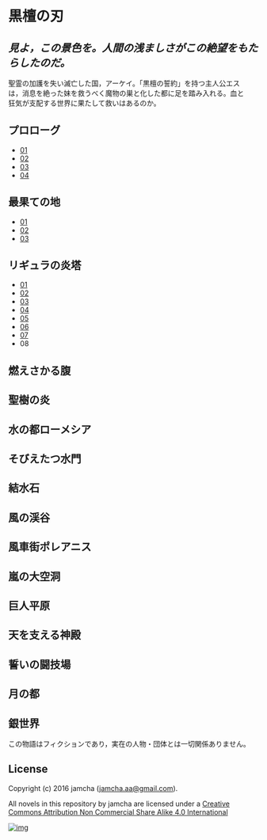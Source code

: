 # 黒檀の刃

## *見よ，この景色を。人間の浅ましさがこの絶望をもたらしたのだ。*

聖霊の加護を失い滅亡した国，アーケイ。「黒檀の誓約」を持つ主人公エス  
は，消息を絶った妹を救うべく魔物の巣と化した都に足を踏み入れる。血と  
狂気が支配する世界に果たして救いはあるのか。  

## プロローグ

-   [01](./EbonyBlades/blob/master/articles/prologue/01.md)
-   [02](./EbonyBlades/blob/master/articles/prologue/02.md)
-   [03](./EbonyBlades/blob/master/articles/prologue/03.md)
-   [04](./EbonyBlades/blob/master/articles/prologue/04.md)

## 最果ての地

-   [01](./EbonyBlades/blob/master/articles/basecamp/01.md)
-   [02](./EbonyBlades/blob/master/articles/basecamp/02.md)
-   [03](./EbonyBlades/blob/master/articles/basecamp/03.md)

## リギュラの炎塔

-   [01](./EbonyBlades/blob/master/articles/ligulastower/01.md)
-   [02](./EbonyBlades/blob/master/articles/ligulastower/02.md)
-   [03](./EbonyBlades/blob/master/articles/ligulastower/03.md)
-   [04](./EbonyBlades/blob/master/articles/ligulastower/04.md)
-   [05](./EbonyBlades/blob/master/articles/ligulastower/05.md)
-   [06](./EbonyBlades/blob/master/articles/ligulastower/06.md)
-   [07](./EbonyBlades/blob/master/articles/ligulastower/07.md)
-   08

## 燃えさかる腹

## 聖樹の炎

## 水の都ローメシア

## そびえたつ水門

## 結水石

## 風の渓谷

## 風車街ポレアニス

## 嵐の大空洞

## 巨人平原

## 天を支える神殿

## 誓いの闘技場

## 月の都

## 銀世界

この物語はフィクションであり，実在の人物・団体とは一切関係ありません。  

## License

Copyright (c) 2016 jamcha (jamcha.aa@gmail.com).  

All novels in this repository by jamcha are licensed under a [Creative Commons Attribution Non Commercial Share Alike 4.0 International](http://creativecommons.org/licenses/by-nc-sa/4.0/deed)  

[![img](http://i.creativecommons.org/l/by-nc-sa/3.0/80x15.png)](http://creativecommons.org/licenses/by-nc-sa/4.0/deed)